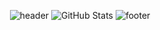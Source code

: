 <div align="center">

![header](https://capsule-render.vercel.app/api?type=waving&color=gradient&customColorList=2&fontColor=ffffff&height=120&section=header)
![GitHub Stats](https://github-readme-stats.vercel.app/api?username=neeneeneee&show_icons=true&theme=calm&include_all_commits=true)
![footer](https://capsule-render.vercel.app/api?type=waving&color=gradient&customColorList=2&fontColor=ffffff&height=120&section=footer)
</div>
